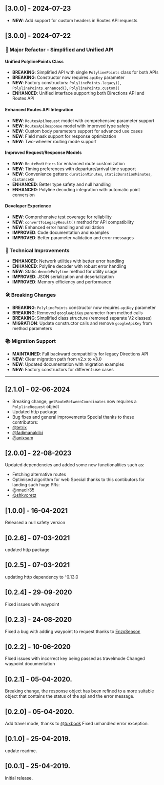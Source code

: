 ## [3.0.0] - 2024-07-23
- **NEW**: Add support for custom headers in Routes API requests.

## [3.0.0] - 2024-07-22

### 🚀 Major Refactor - Simplified and Unified API

#### Unified PolylinePoints Class
- **BREAKING**: Simplified API with single `PolylinePoints` class for both APIs
- **BREAKING**: Constructor now requires `apiKey` parameter
- **NEW**: Factory constructors: `PolylinePoints.legacy()`, `PolylinePoints.enhanced()`, `PolylinePoints.custom()`
- **ENHANCED**: Unified interface supporting both Directions API and Routes API

#### Enhanced Routes API Integration
- **NEW**: `RoutesApiRequest` model with comprehensive parameter support
- **NEW**: `RoutesApiResponse` model with improved type safety
- **NEW**: Custom body parameters support for advanced use cases
- **NEW**: Field mask support for response optimization
- **NEW**: Two-wheeler routing mode support

#### Improved Request/Response Models
- **NEW**: `RouteModifiers` for enhanced route customization
- **NEW**: Timing preferences with departure/arrival time support
- **NEW**: Convenience getters: `durationMinutes`, `staticDurationMinutes`, `distanceKm`
- **ENHANCED**: Better type safety and null handling
- **ENHANCED**: Polyline decoding integration with automatic point conversion

#### Developer Experience
- **NEW**: Comprehensive test coverage for reliability
- **NEW**: `convertToLegacyResult()` method for API compatibility
- **NEW**: Enhanced error handling and validation
- **IMPROVED**: Code documentation and examples
- **IMPROVED**: Better parameter validation and error messages

### 🔧 Technical Improvements
- **ENHANCED**: Network utilities with better error handling
- **ENHANCED**: Polyline decoder with robust error handling
- **NEW**: Static `decodePolyline` method for utility usage
- **IMPROVED**: JSON serialization and deserialization
- **IMPROVED**: Memory efficiency and performance

### 🛠️ Breaking Changes
- **BREAKING**: `PolylinePoints` constructor now requires `apiKey` parameter
- **BREAKING**: Removed `googleApiKey` parameter from method calls
- **BREAKING**: Simplified class structure (removed separate V2 classes)
- **MIGRATION**: Update constructor calls and remove `googleApiKey` from method parameters

### 📚 Migration Support
- **MAINTAINED**: Full backward compatibility for legacy Directions API
- **NEW**: Clear migration path from v2.x to v3.0
- **NEW**: Updated documentation with migration examples
- **NEW**: Factory constructors for different use cases

---

## [2.1.0] - 02-06-2024
- Breaking change,
  `getRouteBetweenCoordinates` now requires a `PolylineRequest` object
- Updated http package
- Bug fixes and general improvements
  Special thanks to these contributors:
- [@tetrix](https://github.com/TetrixGauss)
- [@fadimanakilci](https://github.com/fadimanakilci)
- [@anixsam](https://github.com/anixsam)
## [2.0.0] - 22-08-2023
Updated dependencies and added some new functionalities such as:
- Fetching alternative routes
- Optimised algorithm for web
Special thanks to this contibutors for landing such huge PRs:
- [@nnadir35](https://github.com/nnadir35)
- [@shkvoretz](https://github.com/shkvoretz)
## [1.0.0] - 16-04-2021
Released a null safety version
## [0.2.6] - 07-03-2021
updated http package
## [0.2.5] - 07-03-2021
updating http dependency to ^0.13.0
## [0.2.4] - 29-09-2020
Fixed issues with waypoint
## [0.2.3] - 24-08-2020
Fixed a bug with adding waypoint to request thanks to [EnzoSeason](https://github.com/EnzoSeason)
## [0.2.2] - 10-06-2020
FIxed issues with incorrect key being passed as travelmode
Changed waypoint documentation
## [0.2.1] - 05-04-2020.
Breaking change, the response object has been refined to a more
suitable object that contains the status of the api and the error message.
## [0.2.0] - 05-04-2020.
Add travel mode, thanks to [@tuxbook](https://github.com/tuxbook)
Fixed unhandled error exception.
## [0.1.0] - 25-04-2019.
update readme.
## [0.0.1] - 25-04-2019.
initial release.
